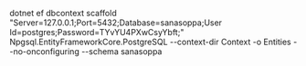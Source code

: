 dotnet ef dbcontext scaffold "Server=127.0.0.1;Port=5432;Database=sanasoppa;User Id=postgres;Password=TYvYU4PXwCsyYbft;" Npgsql.EntityFrameworkCore.PostgreSQL --context-dir Context -o Entities --no-onconfiguring --schema sanasoppa
